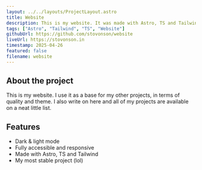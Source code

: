 ```yaml
---
layout: ../../layouts/ProjectLayout.astro
title: Website
description: This is my website. It was made with Astro, TS and Tailwind.
tags: ["Astro", "Tailwind", "TS", "Website"]
githubUrl: https://github.com/stovonson/website
liveUrl: https://stovonson.in
timestamp: 2025-04-26
featured: false
filename: website
---
```


## About the project

This is my website. I use it as a base for my other projects, in terms of quality and theme. I also write on here and all of my projects are available on a neat little list.

## Features

- Dark & light mode
- Fully accessible and responsive
- Made with Astro, TS and Tailwind
- My most stable project (lol)